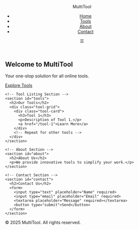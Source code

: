 <!DOCTYPE html>
<html lang="en">
<head>
  <meta charset="UTF-8">
  <meta name="viewport" content="width=device-width, initial-scale=1.0">
  <title>Multi-Tool Website</title>
  <link rel="stylesheet" href="styles.css">
</head>
<body>
  <header>
    <nav>
      <div class="logo">MultiTool</div>
      <ul class="nav-links">
        <li><a href="/">Home</a></li>
        <li><a href="/tools">Tools</a></li>
        <li><a href="/about">About</a></li>
        <li><a href="/contact">Contact</a></li>
      </ul>
      <div class="hamburger">&#9776;</div>
    </nav>
  </header>

  <main>
    <!-- Homepage Section -->
    <section id="home">
      <h1>Welcome to MultiTool</h1>
      <p>Your one-stop solution for all online tools.</p>
      <a href="/tools" class="cta-button">Explore Tools</a>
    </section>

    <!-- Tool Listing Section -->
    <section id="tools">
      <h2>Our Tools</h2>
      <div class="tool-grid">
        <div class="tool-card">
          <h3>Tool 1</h3>
          <p>Description of Tool 1.</p>
          <a href="/tool-1">Learn More</a>
        </div>
        <!-- Repeat for other tools -->
      </div>
    </section>

    <!-- About Section -->
    <section id="about">
      <h2>About Us</h2>
      <p>We provide innovative tools to simplify your work.</p>
    </section>

    <!-- Contact Section -->
    <section id="contact">
      <h2>Contact Us</h2>
      <form>
        <input type="text" placeholder="Name" required>
        <input type="email" placeholder="Email" required>
        <textarea placeholder="Message" required></textarea>
        <button type="submit">Send</button>
      </form>
    </section>
  </main>

  <footer>
    <p>&copy; 2025 MultiTool. All rights reserved.</p>
  </footer>

  <script src="scripts.js"></script>
</body>
</html>